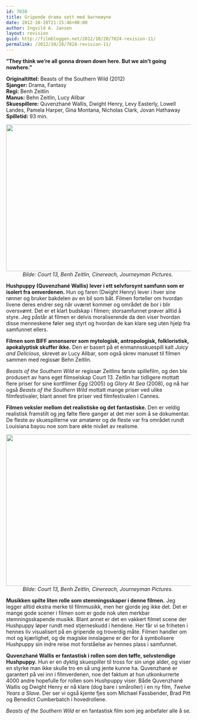 ```yaml
---
id: 7838
title: Gripende drama sett med barneøyne
date: 2012-10-28T21:15:46+00:00
author: Ingvild A. Jansen
layout: revision
guid: http://filmbloggen.net/2012/10/28/7824-revision-11/
permalink: /2012/10/28/7824-revision-11/
---
```

**”They think we&#8217;re all gonna drown down here. But we ain&#8217;t going nowhere.”**

**Originaltittel:** Beasts of the Southern Wild (2012)  
**Sjanger:** Drama, Fantasy  
**Regi:** Benh Zeitlin  
**Manus:** Behn Zeitlin, Lucy Alibar  
**Skuespillere:** Quvenzhané Wallis, Dwight Henry, Levy Easterly, Lowell Landes, Pamela Harper, Gina Montana, Nicholas Clark, Jovan Hathaway  
**Spilletid:** 93 min.

<p style="text-align: center">
  <a href="http://filmbloggen.net/?attachment_id=7828" rel="attachment wp-att-7828"><img class="aligncenter size-full wp-image-7828" src="http://filmbloggen.net/wp-content/uploads//2012/10/beasts2.jpg" alt="" width="600" height="399" /></a><em>Bilde: Court 13, Benh Zeitlin, Cinereach, Journeyman Pictures. </em>
</p>

**Hushpuppy (Quvenzhané Wallis) lever i ett selvforsynt samfunn som er isolert fra omverdenen.** Hun og faren (Dwight Henry) lever i hver sine rønner og bruker bakdelen av en bil som båt. Filmen forteller om hvordan livene deres endrer seg når uværet kommer og området de bor i blir oversvømt. Det er et klart budskap i filmen; storsamfunnet prøver alltid å styre. Jeg påstår at filmen er delvis moraliserende da den viser hvordan disse menneskene føler seg styrt og hvordan de kan klare seg uten hjelp fra samfunnet ellers.

**Filmen som BIFF annonserer som mytologisk, antropologisk, folkloristisk, apokalyptisk skuffer ikke.** Den er basert på et enmannsskuespill kalt _Juicy and Delicious_, skrevet av Lucy Alibar, som også skrev manuset til filmen sammen med regissør Behn Zeitlin.

_Beasts of the Southern Wild_ er regissør Zeitlins første spillefilm, og den ble produsert av hans eget filmselskap Court 13. Zeitlin har tidligere mottatt flere priser for sine kortfilmer _Egg_ (2005) og _Glory At Sea_ (2008), og nå har også _Beasts of the Southern Wild_ mottatt mange priser ved ulike filmfestivaler, blant annet fire priser ved filmfestivalen i Cannes.

**Filmen veksler mellom det realistiske og det fantastiske.** Den er veldig realistisk framstilt og jeg følte flere ganger at det mer som å se dokumentar. De fleste av skuespillerne var amatører og de fleste var fra området rundt Louisiana bayou noe som bare økte nivået av realisme.

<p style="text-align: center">
  <a href="http://filmbloggen.net/?attachment_id=7830" rel="attachment wp-att-7830"><img class="aligncenter size-full wp-image-7830" src="http://filmbloggen.net/wp-content/uploads//2012/10/beasts3.jpg" alt="" width="618" height="412" /></a><em>Bilde: Court 13, Benh Zeitlin, Cinereach, Journeyman Pictures. </em>
</p>

**Musikken spilte liten rolle som stemningsskaper i denne filmen.** Jeg legger alltid ekstra merke til filmmusikk, men her gjorde jeg ikke det. Det er mange gode scener i filmen som er gode nok uten merkbar stemningsskapende musikk. Blant annet er det en vakkert filmet scene der Hushpuppy løper rundt med stjerneskudd i hendene. Her får vi se friheten i hennes liv visualisert på en gripende og troverdig måte. Filmen handler om mot og kjærlighet, og de magiske innslagene er der for å symbolisere Hushpuppy sin indre reise mot forståelse av hennes plass i samfunnet.

**Quvenzhané Wallis er fantastisk i rollen som den tøffe, selvstendige Hushpuppy.** Hun er en dyktig skuespiller til tross for sin unge alder, og viser en styrke man ikke skulle tro en så ung jente kunne ha. Quvenzhané er garantert på vei inn i filmverdenen, noe det faktum at hun utkonkurrerte 4000 andre hopefulle for rollen som Hushpuppy viser. Både Quvenzhané Wallis og Dwight Henry er nå klare (dog bare i småroller) i en ny film, _Twelve Years a Slave._ Der ser vi også kjente fjes som Michael Fassbender, Brad Pitt og Benedict Cumberbatch i hovedrollene.

_Beasts of the Southern Wild_ er en fantastisk film som jeg anbefaler alle å se.

<div class="video-shortcode">
</div>